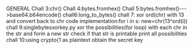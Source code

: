 GENERAL
Chall 3:chr()
Chall 4:bytes.fromhex()
Chall 5:bytes.fromhex()--->base64.b64encode()
chall6:long_to_bytes()
chall 7: xor ord(chr) with 13 and convert back to chr
        code implementation:for i in s:
    				new=chr(13^ord(i))
chall 9:singlebytesxorkey.py
	xor the possibilities(for loop) with each chr in the str and form a new str
	check if that str is printable
	print all possibilities
chall 10:using crypto{1 as plaintext obtain the secret key


